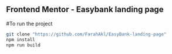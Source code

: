 ## Frontend Mentor - Easybank landing page
#To run the project 
```bash
git clone "https://github.com/FarahAkl/EasyBank-landing-page"
npm install
npm run build
```
